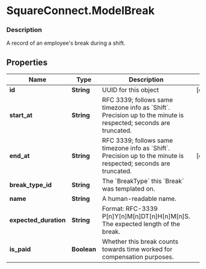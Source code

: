 # SquareConnect.ModelBreak

### Description

A record of an employee's break during a shift.

## Properties
Name | Type | Description | Notes
------------ | ------------- | ------------- | -------------
**id** | **String** | UUID for this object | [optional] 
**start_at** | **String** | RFC 3339; follows same timezone info as &#x60;Shift&#x60;. Precision up to the minute is respected; seconds are truncated. | 
**end_at** | **String** | RFC 3339; follows same timezone info as &#x60;Shift&#x60;. Precision up to the minute is respected; seconds are truncated. | [optional] 
**break_type_id** | **String** | The &#x60;BreakType&#x60; this &#x60;Break&#x60; was templated on. | 
**name** | **String** | A human-readable name. | 
**expected_duration** | **String** | Format: RFC-3339 P[n]Y[n]M[n]DT[n]H[n]M[n]S. The expected length of the break. | 
**is_paid** | **Boolean** | Whether this break counts towards time worked for compensation purposes. | 


